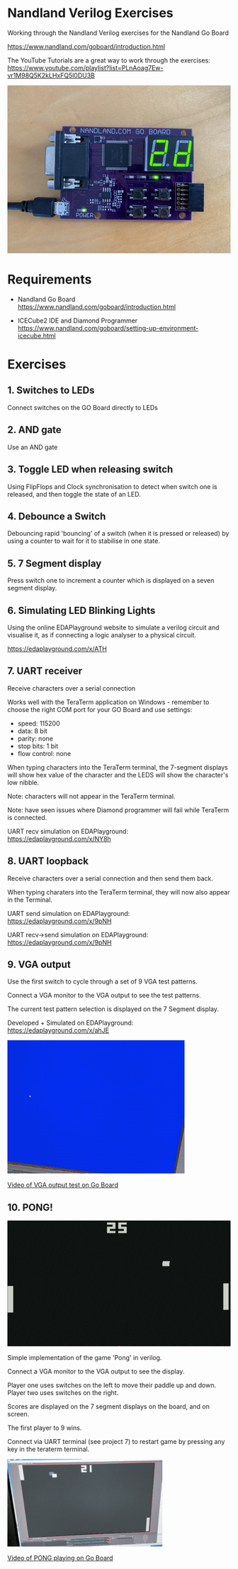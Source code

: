 # Nandland Verilog Exercises

Working through the Nandland Verilog exercises for the Nandland Go Board

https://www.nandland.com/goboard/introduction.html

The YouTube Tutorials are a great way to work through the exercises:
https://www.youtube.com/playlist?list=PLnAoag7Ew-vr1M98Q5K2kLHxFQ5l0DU3B


![The Nandland GO Board](./docs/go-board.jpg)

# Requirements

- Nandland Go Board https://www.nandland.com/goboard/introduction.html

- ICECube2 IDE and Diamond Programmer
  https://www.nandland.com/goboard/setting-up-environment-icecube.html

# Exercises

## 1. Switches to LEDs

Connect switches on the GO Board directly to LEDs

## 2. AND gate

Use an AND gate 

## 3. Toggle LED when releasing switch

Using FlipFlops and Clock synchronisation to detect when switch one is released, and then toggle the state of an LED.

## 4. Debounce a Switch

Debouncing rapid 'bouncing' of a switch (when it is pressed or released) by using a counter to wait for it to stabilise in one state.

## 5. 7 Segment display

Press switch one to increment a counter which is displayed on a seven segment display.

## 6. Simulating LED Blinking Lights

Using the online EDAPlayground website to simulate a verilog circuit and visualise it, as if connecting a logic analyser to a physical circuit.

https://edaplayground.com/x/ATH

## 7. UART receiver

Receive characters over a serial connection

Works well with the TeraTerm application on Windows - remember to choose the right COM port for your GO Board and use settings:
- speed: 115200
- data: 8 bit
- parity: none
- stop bits: 1 bit
- flow control: none

When typing characters into the TeraTerm terminal, the 7-segment displays will show hex value of the character and the LEDS will show the character's low nibble. 

Note: characters will not appear in the TeraTerm terminal.

Note: have seen issues where Diamond programmer will fail while TeraTerm is connected.

UART recv simulation on EDAPlayground: 
https://edaplayground.com/x/NY8h

## 8. UART loopback

Receive characters over a serial connection and then send them back.

When typing charaters into the TeraTerm terminal, they will now also appear in the Terminal.

UART send simulation on EDAPlayground:
https://edaplayground.com/x/9pNH

UART recv->send simulation on EDAPlayground:
https://edaplayground.com/x/9pNH

## 9. VGA output

Use the first switch to cycle through a set of 9 VGA test patterns.

Connect a VGA monitor to the VGA output to see the test patterns.

The current test pattern selection is displayed on the 7 Segment display.

Developed + Simulated on EDAPlayground:
https://edaplayground.com/x/ahJE

![VGA Output demo gif](./docs/vga-output.gif)

[Video of VGA output test on Go Board](https://github.com/JimKnowler/nandland-verilog-exercises/raw/main/docs/vga-output.mov)

## 10. PONG!

![PONG on Go-Board](./docs/pong.png)

Simple implementation of the game 'Pong' in verilog.

Connect a VGA monitor to the VGA output to see the display.

Player one uses switches on the left to move their paddle up and down.  Player two uses switches on the right.

Scores are displayed on the 7 segment displays on the board, and on screen.

The first player to 9 wins.

Connect via UART terminal (see project 7) to restart game by pressing any key in the teraterm terminal.

![PONG demo gif](./docs/pong.gif)

[Video of PONG playing on Go Board](https://github.com/JimKnowler/nandland-verilog-exercises/raw/main/docs/pong.mov)